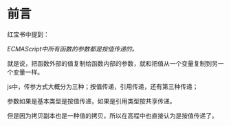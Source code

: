  

# 前言
红宝书中提到：

*ECMAScript中所有函数的参数都是按值传递的。*

就是说，把函数外部的值复制给函数内部的参数，就和把值从一个变量复制到另一个变量一样。

js中，传参方式大概分为三种；按值传递，引用传递，还有第三种传递；

参数如果是基本类型是按值传递，如果是引用类型按共享传递。

但是因为拷贝副本也是一种值的拷贝，所以在高程中也直接认为是按值传递了。 
